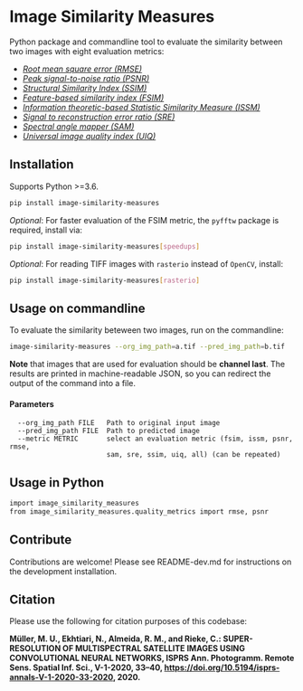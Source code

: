 # Image Similarity Measures

Python package and commandline tool to evaluate the similarity between two images with eight evaluation metrics:

 * <i><a href="https://en.wikipedia.org/wiki/Root-mean-square_deviation">Root mean square error (RMSE)</a></i>
 * <i><a href="https://en.wikipedia.org/wiki/Peak_signal-to-noise_ratio">Peak signal-to-noise ratio (PSNR)</a></i>
 * <i><a href="https://en.wikipedia.org/wiki/Structural_similarity">Structural Similarity Index (SSIM)</a></i>
 * <i><a href="https://www4.comp.polyu.edu.hk/~cslzhang/IQA/TIP_IQA_FSIM.pdf">Feature-based similarity index (FSIM)</a></i>
 * <i><a href="https://www.tandfonline.com/doi/full/10.1080/22797254.2019.1628617">Information theoretic-based Statistic Similarity Measure (ISSM)</a></i>
 * <i><a href="https://www.sciencedirect.com/science/article/abs/pii/S0924271618302636">Signal to reconstruction error ratio (SRE)</a></i>
 * <i><a href="https://ntrs.nasa.gov/citations/19940012238">Spectral angle mapper (SAM)</a></i>
 * <i><a href="https://ece.uwaterloo.ca/~z70wang/publications/quality_2c.pdf">Universal image quality index (UIQ)</a></i>

## Installation

Supports Python >=3.6.

```bash
pip install image-similarity-measures
```

*Optional*: For faster evaluation of the FSIM metric, the `pyfftw` package is required, install via:

```bash
pip install image-similarity-measures[speedups]
```

*Optional*: For reading TIFF images with `rasterio` instead of `OpenCV`, install:

```bash
pip install image-similarity-measures[rasterio]
```


## Usage on commandline

To evaluate the similarity beteween two images, run on the commandline:

```bash
image-similarity-measures --org_img_path=a.tif --pred_img_path=b.tif
```

**Note** that images that are used for evaluation should be **channel last**. The results are printed in 
machine-readable JSON, so you can redirect the output of the command into a file.

#### Parameters
```
  --org_img_path FILE   Path to original input image
  --pred_img_path FILE  Path to predicted image
  --metric METRIC       select an evaluation metric (fsim, issm, psnr, rmse,
                        sam, sre, ssim, uiq, all) (can be repeated)
```

## Usage in Python

```bash
import image_similarity_measures
from image_similarity_measures.quality_metrics import rmse, psnr
```

## Contribute

Contributions are welcome! Please see README-dev.md for instructions on the development installation.


## Citation
Please use the following for citation purposes of this codebase:

<strong>Müller, M. U., Ekhtiari, N., Almeida, R. M., and Rieke, C.: SUPER-RESOLUTION OF MULTISPECTRAL
SATELLITE IMAGES USING CONVOLUTIONAL NEURAL NETWORKS, ISPRS Ann. Photogramm. Remote Sens.
Spatial Inf. Sci., V-1-2020, 33–40, https://doi.org/10.5194/isprs-annals-V-1-2020-33-2020, 2020.</strong>
